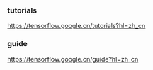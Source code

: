 ### tutorials
https://tensorflow.google.cn/tutorials?hl=zh_cn

### guide
https://tensorflow.google.cn/guide?hl=zh_cn
